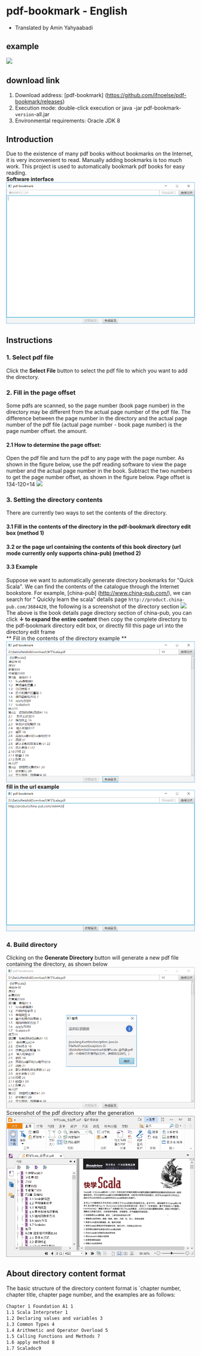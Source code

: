# pdf-bookmark - English
* Translated by Amin Yahyaabadi

## example

![](./img/intro.gif)

## download link
1. Download address: [pdf-bookmark] (https://github.com/ifnoelse/pdf-bookmark/releases)
2. Execution mode: double-click execution or java -jar pdf-bookmark-`version`-all.jar
3. Environmental requirements: Oracle JDK 8
## Introduction
Due to the existence of many pdf books without bookmarks on the Internet, it is very inconvenient to read. Manually adding bookmarks is too much work. This project is used to automatically bookmark pdf books for easy reading.
<br />**Software interface**
<br />![](./img/main_gui.png)

## Instructions
### 1. Select pdf file ###
Click the **Select File** button to select the pdf file to which you want to add the directory.
### 2. Fill in the page offset ###
Some pdfs are scanned, so the page number (book page number) in the directory may be different from the actual page number of the pdf file. The difference between the page number in the directory and the actual page number of the pdf file (actual page number - book page number) is the page number offset. the amount.
#### 2.1 How to determine the page offset: ####
Open the pdf file and turn the pdf to any page with the page number. As shown in the figure below, use the pdf reading software to view the page number and the actual page number in the book. Subtract the two numbers to get the page number offset, as shown in the figure below. Page offset is 134-120=14
![](./img/page_offset_m.png)
### 3. Setting the directory contents ###
There are currently two ways to set the contents of the directory.
#### 3.1 Fill in the contents of the directory in the pdf-bookmark directory edit box (method 1)
#### 3.2 or the page url containing the contents of this book directory (url mode currently only supports china-pub) (method 2)
#### 3.3 Example
Suppose we want to automatically generate directory bookmarks for "Quick Scala". We can find the contents of the catalogue through the Internet bookstore. For example, [china-pub] (http://www.china-pub.com/), we can search for " Quickly learn the scala" details page `http://product.china-pub.com/3684420`, the following is a screenshot of the directory section
![](./img/scala_exp_cp.png)
<br />The above is the book details page directory section of china-pub, you can click **↓ to expand the entire content** then copy the complete directory to the pdf-bookmark directory edit box, or directly fill this page url into the directory edit frame
<br /> ** Fill in the contents of the directory example **
<br />![](./img/scala_exp_bm1.png)
<br />**fill in the url example**
<br />![](./img/scala_exp_bm2.png)

### 4. Build directory ###
Clicking on the **Generate Directory** button will generate a new pdf file containing the directory, as shown below
<br />![](./img/scala_exp_bm3.png)
<br /> Screenshot of the pdf directory after the generation
<br />![](./img/scala_exp.png)
## About directory content format
The basic structure of the directory content format is `chapter number, chapter title, chapter page number, and the examples are as follows:
``` text
Chapter 1 Foundation A1 1
1.1 Scala Interpreter 1
1.2 Declaring values ​​and variables 3
1.3 Common Types 4
1.4 Arithmetic and Operator Overload 5
1.5 Calling Functions and Methods 7
1.6 apply method 8
1.7 Scaladoc9
```
